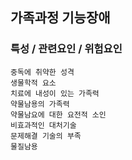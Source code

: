 ## 가족과정 기능장애



### 특성 / 관련요인 / 위험요인

>   

    중독에 취약한 성격
    생물학적 요소
    치료에 내성이 있는 가족력
    약물남용의 가족력
    약물남요에 대한 요전적 소인
    비효과적인 대처기술
    문제해결 기술의 부족
    물질남용
